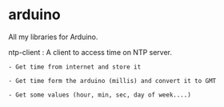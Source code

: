 # arduino

All my libraries for Arduino.

ntp-client : A client to access time on NTP server. 

    - Get time from internet and store it
    
    - Get time form the arduino (millis) and convert it to GMT
    
    - Get some values (hour, min, sec, day of week....)
